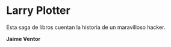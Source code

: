 # Larry Plotter

Esta saga de libros cuentan la historia de un maravilloso hacker.

**Jaime Ventor**
